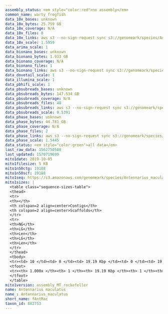 ```yaml
---
assembly_status: <em style="color:red">no assembly</em>
common_name: warty frogfish
data_10x_bases: unknown
data_10x_bytes: 25.759 GB
data_10x_coverage: N/A
data_10x_files: 8
data_10x_links: aws s3 --no-sign-request sync s3://genomeark/species/Antennarius_maculatus/fAntMac1/genomic_data/10x/ .<br>
data_10x_scale: 1.5959
data_arima_scale: 1
data_bionano_bases: unknown
data_bionano_bytes: 1.933 GB
data_bionano_coverage: N/A
data_bionano_files: 1
data_bionano_links: aws s3 --no-sign-request sync s3://genomeark/species/Antennarius_maculatus/fAntMac1/genomic_data/bionano/ .<br>
data_dovetail_scale: 1
data_illumina_scale: 1
data_pbhifi_scale: 1
data_pbsubreads_bases: unknown
data_pbsubreads_bytes: 147.534 GB
data_pbsubreads_coverage: N/A
data_pbsubreads_files: 48
data_pbsubreads_links: aws s3 --no-sign-request sync s3://genomeark/species/Antennarius_maculatus/fAntMac1/genomic_data/pacbio/ . --exclude "*ccs.bam*"<br>
data_pbsubreads_scale: 0.5391
data_phase_bases: unknown
data_phase_bytes: 44.781 GB
data_phase_coverage: N/A
data_phase_files: 2
data_phase_links: aws s3 --no-sign-request sync s3://genomeark/species/Antennarius_maculatus/fAntMac1/genomic_data/phase/ .<br>
data_phase_scale: 1.5445
data_status: <em style="color:green">all data</em>
last_raw_data: 1562750508
last_updated: 1570719699
mito1date: 2019-10-05
mito1filesize: 5 KB
mito1n50ctg: 19188
mito1n50scf: 19188
mito1seq: https://s3.amazonaws.com/genomeark/species/Antennarius_maculatus/fAntMac1/assembly_MT_rockefeller/fAntMac1.MT.20191005.fasta.gz
mito1sizes: |
  <table class="sequence-sizes-table">
  <thead>
  <tr>
  <th></th>
  <th colspan=2 align=center>Contigs</th>
  <th colspan=2 align=center>Scaffolds</th>
  </tr>
  <tr>
  <th>NG</th>
  <th>LG</th>
  <th>Len</th>
  <th>LG</th>
  <th>Len</th>
  </tr>
  </thead>
  <tbody>
  <tr><td> 10 </td><td> 0 </td><td> 19.19 Kbp </td><td> 0 </td><td> 19.19 Kbp </td></tr>  <tr><td> 20 </td><td> 0 </td><td> 19.19 Kbp </td><td> 0 </td><td> 19.19 Kbp </td></tr>  <tr><td> 30 </td><td> 0 </td><td> 19.19 Kbp </td><td> 0 </td><td> 19.19 Kbp </td></tr>  <tr><td> 40 </td><td> 0 </td><td> 19.19 Kbp </td><td> 0 </td><td> 19.19 Kbp </td></tr>  <tr style="background-color:#cccccc;"><td> 50 </td><td> 0 </td><td style="background-color:#ff8888;"> 19.19 Kbp </td><td> 0 </td><td style="background-color:#ff8888;"> 19.19 Kbp </td></tr>  <tr><td> 60 </td><td> 0 </td><td> 19.19 Kbp </td><td> 0 </td><td> 19.19 Kbp </td></tr>  <tr><td> 70 </td><td> 0 </td><td> 19.19 Kbp </td><td> 0 </td><td> 19.19 Kbp </td></tr>  <tr><td> 80 </td><td> 0 </td><td> 19.19 Kbp </td><td> 0 </td><td> 19.19 Kbp </td></tr>  <tr><td> 90 </td><td> 0 </td><td> 19.19 Kbp </td><td> 0 </td><td> 19.19 Kbp </td></tr>  <tr><td> 100 </td><td> 0 </td><td> 19.19 Kbp </td><td> 0 </td><td> 19.19 Kbp </td></tr>  </tbody>
  <tfoot>
  <tr><th> 1.000x </th><th> 1 </th><th> 19.19 Kbp </th><th> 1 </th><th> 19.19 Kbp </th></tr>
  </tfoot>
  </table>
mito1version: assembly_MT_rockefeller
name: Antennarius maculatus
name_: Antennarius_maculatus
short_name: fAntMac
taxon_id: 882753
---
```

